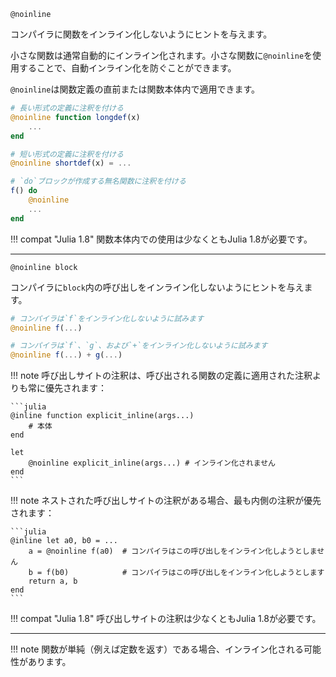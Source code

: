 ```
@noinline
```

コンパイラに関数をインライン化しないようにヒントを与えます。

小さな関数は通常自動的にインライン化されます。小さな関数に`@noinline`を使用することで、自動インライン化を防ぐことができます。

`@noinline`は関数定義の直前または関数本体内で適用できます。

```julia
# 長い形式の定義に注釈を付ける
@noinline function longdef(x)
    ...
end

# 短い形式の定義に注釈を付ける
@noinline shortdef(x) = ...

# `do`ブロックが作成する無名関数に注釈を付ける
f() do
    @noinline
    ...
end
```

!!! compat "Julia 1.8"
    関数本体内での使用は少なくともJulia 1.8が必要です。


---

```
@noinline block
```

コンパイラに`block`内の呼び出しをインライン化しないようにヒントを与えます。

```julia
# コンパイラは`f`をインライン化しないように試みます
@noinline f(...)

# コンパイラは`f`、`g`、および`+`をインライン化しないように試みます
@noinline f(...) + g(...)
```

!!! note
    呼び出しサイトの注釈は、呼び出される関数の定義に適用された注釈よりも常に優先されます：

    ```julia
    @inline function explicit_inline(args...)
        # 本体
    end

    let
        @noinline explicit_inline(args...) # インライン化されません
    end
    ```


!!! note
    ネストされた呼び出しサイトの注釈がある場合、最も内側の注釈が優先されます：

    ```julia
    @inline let a0, b0 = ...
        a = @noinline f(a0)  # コンパイラはこの呼び出しをインライン化しようとしません
        b = f(b0)            # コンパイラはこの呼び出しをインライン化しようとします
        return a, b
    end
    ```


!!! compat "Julia 1.8"
    呼び出しサイトの注釈は少なくともJulia 1.8が必要です。


---

!!! note
    関数が単純（例えば定数を返す）である場合、インライン化される可能性があります。

